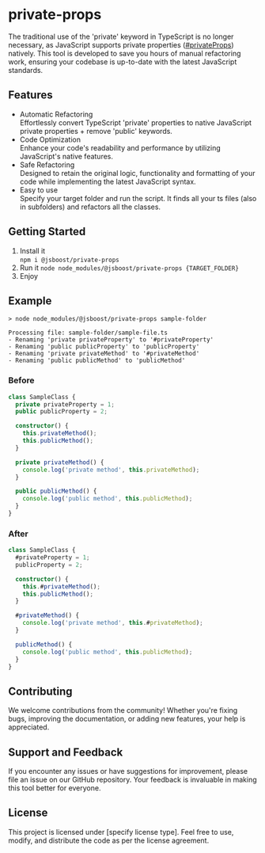 # private-props

The traditional use of the 'private' keyword in TypeScript is no longer necessary, as JavaScript supports private properties ([#privateProps](https://developer.mozilla.org/en-US/docs/Web/JavaScript/Reference/Classes/Private_properties)) natively. This tool is developed to save you hours of manual refactoring work, ensuring your codebase is up-to-date with the latest JavaScript standards.

## Features

- Automatic Refactoring  
  Effortlessly convert TypeScript 'private' properties to native JavaScript private properties + remove 'public' keywords.
- Code Optimization  
  Enhance your code's readability and performance by utilizing JavaScript's native features.
- Safe Refactoring  
  Designed to retain the original logic, functionality and formatting of your code while implementing the latest JavaScript syntax.
- Easy to use  
  Specify your target folder and run the script. It finds all your ts files (also in subfolders) and refactors all the classes.

## Getting Started

1.  Install it  
    `npm i @jsboost/private-props`
2.  Run it
    `node node_modules/@jsboost/private-props {TARGET_FOLDER}`
3.  Enjoy

## Example

```
> node node_modules/@jsboost/private-props sample-folder

Processing file: sample-folder/sample-file.ts
- Renaming 'private privateProperty' to '#privateProperty'
- Renaming 'public publicProperty' to 'publicProperty'
- Renaming 'private privateMethod' to '#privateMethod'
- Renaming 'public publicMethod' to 'publicMethod'
```

### Before

```ts
class SampleClass {
  private privateProperty = 1;
  public publicProperty = 2;

  constructor() {
    this.privateMethod();
    this.publicMethod();
  }

  private privateMethod() {
    console.log('private method', this.privateMethod);
  }

  public publicMethod() {
    console.log('public method', this.publicMethod);
  }
}
```

### After

```ts
class SampleClass {
  #privateProperty = 1;
  publicProperty = 2;

  constructor() {
    this.#privateMethod();
    this.publicMethod();
  }

  #privateMethod() {
    console.log('private method', this.#privateMethod);
  }

  publicMethod() {
    console.log('public method', this.publicMethod);
  }
}
```

## Contributing

We welcome contributions from the community! Whether you're fixing bugs, improving the documentation, or adding new features, your help is appreciated.

## Support and Feedback

If you encounter any issues or have suggestions for improvement, please file an issue on our GitHub repository. Your feedback is invaluable in making this tool better for everyone.

## License

This project is licensed under [specify license type]. Feel free to use, modify, and distribute the code as per the license agreement.
